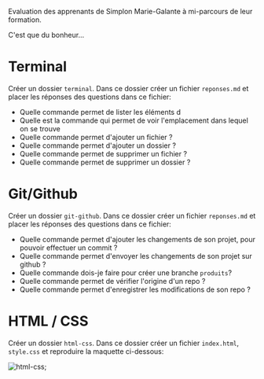 Evaluation des apprenants de Simplon Marie-Galante à mi-parcours de leur formation.

C'est que du bonheur...

# Terminal

Créer un dossier `terminal`. Dans ce dossier créer un fichier `reponses.md` et placer les réponses des questions dans ce fichier:

- Quelle commande permet de lister les éléments d
- Quelle est la commande qui permet de voir l'emplacement dans lequel on se trouve
- Quelle commande permet d'ajouter un fichier ?
- Quelle commande permet d'ajouter un dossier ?
- Quelle commande permet de supprimer un fichier ?
- Quelle commande permet de supprimer un dossier ?

# Git/Github

Créer un dossier `git-github`. Dans ce dossier créer un fichier `reponses.md` et placer les réponses des questions dans ce fichier:

- Quelle commande permet d'ajouter les changements de son projet, pour pouvoir effectuer un commit ?
- Quelle commande permet d'envoyer les changements de son projet sur github ?
- Quelle commande dois-je faire pour créer une branche `produits`?
- Quelle commande permet de vérifier l'origine d'un repo ?
- Quelle commande permet d'enregistrer les modifications de son repo ?

# HTML / CSS

Créer un dossier `html-css`. Dans ce dossier créer un fichier `index.html`, `style.css` et reproduire la maquette ci-dessous:

![html-css](https://github.com/boris-pozzo/Eval-simplonMg/blob/master/html-css.png);

